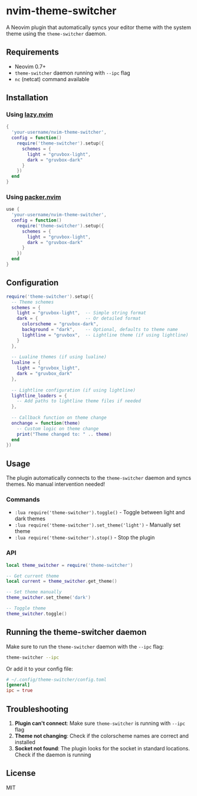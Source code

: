 # nvim-theme-switcher

A Neovim plugin that automatically syncs your editor theme with the system theme using the `theme-switcher` daemon.

## Requirements

- Neovim 0.7+
- `theme-switcher` daemon running with `--ipc` flag
- `nc` (netcat) command available

## Installation

### Using [lazy.nvim](https://github.com/folke/lazy.nvim)

```lua
{
  'your-username/nvim-theme-switcher',
  config = function()
    require('theme-switcher').setup({
      schemes = {
        light = "gruvbox-light",
        dark = "gruvbox-dark"
      }
    })
  end
}
```

### Using [packer.nvim](https://github.com/wbthomason/packer.nvim)

```lua
use {
  'your-username/nvim-theme-switcher',
  config = function()
    require('theme-switcher').setup({
      schemes = {
        light = "gruvbox-light", 
        dark = "gruvbox-dark"
      }
    })
  end
}
```

## Configuration

```lua
require('theme-switcher').setup({
  -- Theme schemes
  schemes = {
    light = "gruvbox-light",  -- Simple string format
    dark = {                  -- Or detailed format
      colorscheme = "gruvbox-dark",
      background = "dark",    -- Optional, defaults to theme name
      lightline = "gruvbox",  -- Lightline theme (if using lightline)
    }
  },
  
  -- Lualine themes (if using lualine)
  lualine = {
    light = "gruvbox_light",
    dark = "gruvbox_dark"
  },
  
  -- Lightline configuration (if using lightline)
  lightline_loaders = {
    -- Add paths to lightline theme files if needed
  },
  
  -- Callback function on theme change
  onchange = function(theme)
    -- Custom logic on theme change
    print("Theme changed to: " .. theme)
  end
})
```

## Usage

The plugin automatically connects to the `theme-switcher` daemon and syncs themes. No manual intervention needed!

### Commands

- `:lua require('theme-switcher').toggle()` - Toggle between light and dark themes
- `:lua require('theme-switcher').set_theme('light')` - Manually set theme
- `:lua require('theme-switcher').stop()` - Stop the plugin

### API

```lua
local theme_switcher = require('theme-switcher')

-- Get current theme
local current = theme_switcher.get_theme()

-- Set theme manually
theme_switcher.set_theme('dark')

-- Toggle theme
theme_switcher.toggle()
```

## Running the theme-switcher daemon

Make sure to run the `theme-switcher` daemon with the `--ipc` flag:

```bash
theme-switcher --ipc
```

Or add it to your config file:

```toml
# ~/.config/theme-switcher/config.toml
[general]
ipc = true
```

## Troubleshooting

1. **Plugin can't connect**: Make sure `theme-switcher` is running with `--ipc` flag
2. **Theme not changing**: Check if the colorscheme names are correct and installed
3. **Socket not found**: The plugin looks for the socket in standard locations. Check if the daemon is running

## License

MIT